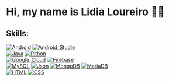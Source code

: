 # Hi, my name is Lidia Loureiro :woman_technologist:	


## Skills:
[![Android](https://img.shields.io/badge/Android-3DDC84?style=for-the-badge&logo=android&logoColor=white&labelColor=101010)]()
[![Android_Studio](https://img.shields.io/badge/Android_Studio-3DDC84?style=for-the-badge&logo=android-studio&logoColor=white&labelColor=101010)]()
</br>
[![Java](https://img.shields.io/badge/Java-007396?style=for-the-badge&logo=java&logoColor=white&labelColor=101010)]()
[![Pithon](https://img.shields.io/badge/-python-yellow?style=for-the-badge&logo=python&logoColor=white&labelColor=101010)]()
</br>
[![Google_Cloud](https://img.shields.io/badge/Google_Cloud-4285F4?style=for-the-badge&logo=googlecloud&logoColor=white&labelColor=101010)]()
[![Firebase](https://img.shields.io/badge/Firebase-FFCA28?style=for-the-badge&logo=firebase&logoColor=white&labelColor=101010)]()
</br>
[![MySQL](https://img.shields.io/badge/MySQL-4479A1?style=for-the-badge&logo=mysql&logoColor=white&labelColor=101010)]()
[![Json](https://img.shields.io/badge/-json-black?style=for-the-badge&logo=json&logoColor=white&labelColor=101010)]()
[![MongoDB](https://img.shields.io/badge/MongoDB-47A248?style=for-the-badge&logo=mongodb&logoColor=white&labelColor=101010)]()
[![MariaDB](https://img.shields.io/badge/-mariadb-pink?style=for-the-badge&logo=mariadb&logoColor=white&labelColor=101010)]()
</br>
[![HTML](https://img.shields.io/badge/-html-red?style=for-the-badge&logo=html5&logoColor=white&labelColor=101010)]()
[![CSS](https://img.shields.io/badge/-css-blue?style=for-the-badge&logo=css3&logoColor=white&labelColor=101010)]()
